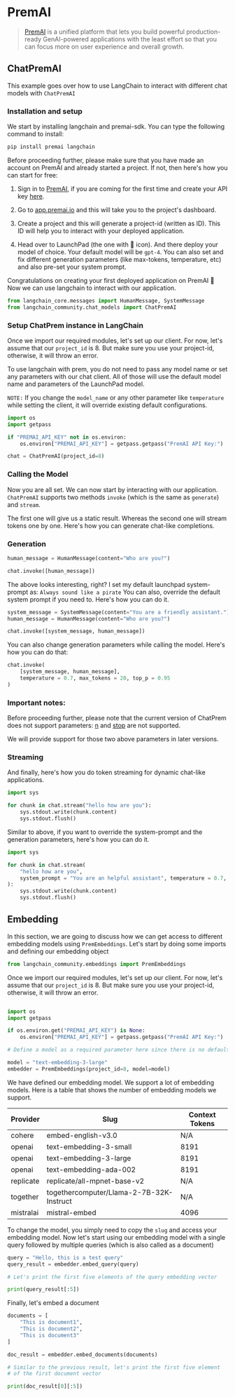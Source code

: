 # PremAI

>[PremAI](https://app.premai.io) is a unified platform that lets you build powerful production-ready GenAI-powered applications with the least effort so that you can focus more on user experience and overall growth. 


## ChatPremAI

This example goes over how to use LangChain to interact with different chat models with `ChatPremAI`

### Installation and setup

We start by installing langchain and premai-sdk. You can type the following command to install:

```bash
pip install premai langchain
```

Before proceeding further, please make sure that you have made an account on PremAI and already started a project. If not, then here's how you can start for free:

1. Sign in to [PremAI](https://app.premai.io/accounts/login/), if you are coming for the first time and create your API key [here](https://app.premai.io/api_keys/).

2. Go to [app.premai.io](https://app.premai.io) and this will take you to the project's dashboard. 

3. Create a project and this will generate a project-id (written as ID). This ID will help you to interact with your deployed application. 

4. Head over to LaunchPad (the one with 🚀 icon). And there deploy your model of choice. Your default model will be `gpt-4`. You can also set and fix different generation parameters (like max-tokens, temperature, etc) and also pre-set your system prompt. 

Congratulations on creating your first deployed application on PremAI 🎉 Now we can use langchain to interact with our application. 

```python
from langchain_core.messages import HumanMessage, SystemMessage
from langchain_community.chat_models import ChatPremAI
```

### Setup ChatPrem instance in LangChain 

Once we import our required modules, let's set up our client. For now, let's assume that our `project_id` is 8. But make sure you use your project-id, otherwise, it will throw an error.

To use langchain with prem, you do not need to pass any model name or set any parameters with our chat client. All of those will use the default model name and parameters of the LaunchPad model. 

`NOTE:` If you change the `model_name` or any other parameter like `temperature` while setting the client, it will override existing default configurations. 

```python
import os
import getpass

if "PREMAI_API_KEY" not in os.environ:
    os.environ["PREMAI_API_KEY"] = getpass.getpass("PremAI API Key:")

chat = ChatPremAI(project_id=8)
```

### Calling the Model

Now you are all set. We can now start by interacting with our application. `ChatPremAI` supports two methods `invoke` (which is the same as `generate`) and `stream`. 

The first one will give us a static result. Whereas the second one will stream tokens one by one. Here's how you can generate chat-like completions. 

### Generation

```python
human_message = HumanMessage(content="Who are you?")

chat.invoke([human_message])
```

The above looks interesting, right? I set my default launchpad system-prompt as: `Always sound like a pirate` You can also, override the default system prompt if you need to. Here's how you can do it. 

```python
system_message = SystemMessage(content="You are a friendly assistant.")
human_message = HumanMessage(content="Who are you?")

chat.invoke([system_message, human_message])
```

You can also change generation parameters while calling the model. Here's how you can do that:

```python
chat.invoke(
    [system_message, human_message],
    temperature = 0.7, max_tokens = 20, top_p = 0.95
)
```


### Important notes:

Before proceeding further, please note that the current version of ChatPrem does not support parameters: [n](https://platform.openai.com/docs/api-reference/chat/create#chat-create-n) and [stop](https://platform.openai.com/docs/api-reference/chat/create#chat-create-stop) are not supported. 

We will provide support for those two above parameters in later versions. 

### Streaming

And finally, here's how you do token streaming for dynamic chat-like applications. 

```python
import sys

for chunk in chat.stream("hello how are you"):
    sys.stdout.write(chunk.content)
    sys.stdout.flush()
```

Similar to above, if you want to override the system-prompt and the generation parameters, here's how you can do it. 

```python
import sys

for chunk in chat.stream(
    "hello how are you",
    system_prompt = "You are an helpful assistant", temperature = 0.7, max_tokens = 20
):
    sys.stdout.write(chunk.content)
    sys.stdout.flush()
```

## Embedding

In this section, we are going to discuss how we can get access to different embedding models using `PremEmbeddings`. Let's start by doing some imports and defining our embedding object

```python
from langchain_community.embeddings import PremEmbeddings
```

Once we import our required modules, let's set up our client. For now, let's assume that our `project_id` is 8. But make sure you use your project-id, otherwise, it will throw an error.


```python

import os
import getpass

if os.environ.get("PREMAI_API_KEY") is None:
    os.environ["PREMAI_API_KEY"] = getpass.getpass("PremAI API Key:")

# Define a model as a required parameter here since there is no default embedding model

model = "text-embedding-3-large"
embedder = PremEmbeddings(project_id=8, model=model)
```

We have defined our embedding model. We support a lot of embedding models. Here is a table that shows the number of embedding models we support. 


| Provider    | Slug                                     | Context Tokens |
|-------------|------------------------------------------|----------------|
| cohere      | embed-english-v3.0                       | N/A            |
| openai      | text-embedding-3-small                   | 8191           |
| openai      | text-embedding-3-large                   | 8191           |
| openai      | text-embedding-ada-002                   | 8191           |
| replicate   | replicate/all-mpnet-base-v2              | N/A            |
| together    | togethercomputer/Llama-2-7B-32K-Instruct | N/A            |
| mistralai   | mistral-embed                            | 4096           |

To change the model, you simply need to copy the `slug` and access your embedding model. Now let's start using our embedding model with a single query followed by multiple queries (which is also called as a document)

```python
query = "Hello, this is a test query"
query_result = embedder.embed_query(query)

# Let's print the first five elements of the query embedding vector

print(query_result[:5])
```

Finally, let's embed a document

```python
documents = [
    "This is document1",
    "This is document2",
    "This is document3"
]

doc_result = embedder.embed_documents(documents)

# Similar to the previous result, let's print the first five element
# of the first document vector

print(doc_result[0][:5])
```
